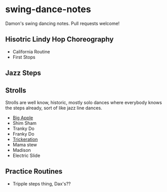 # swing-dance-notes
Damon's swing dancing notes.  Pull requests welcome!

## Hisotric Lindy Hop Choreography

* California Routine
* First Stops

## Jazz Steps



## Strolls

Strolls are well know, historic, mostly solo dances where everybody knows the steps already, sort of like jazz line dances.

* [Big Apple](strolls/big-apple.md)
* Shim Sham
* Tranky Do
* Franky Do
* [Trickeration](strolls/trickeration.md)
* Mama stew
* Madison
* Electric Slide

## Practice Routines
* Tripple steps thing, Dax's??
